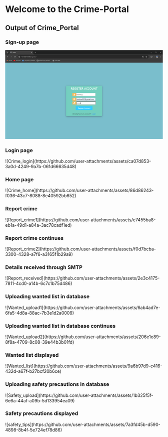 # Welcome to the Crime-Portal

<h2> Output of Crime_Portal </h2>

<h3> Sign-up page </h3>
<img src="https://github.com/Harsha-032/Crime_Portal/blob/main/Report_crime/Crime_screenshots/Crime_signup.png?raw=true">

<h3> Login page </h3>
![Crime_login](https://github.com/user-attachments/assets/ca07d853-3a0d-4249-9a7b-061d66635d48)

<h3> Home page </h3>
![Crime_home](https://github.com/user-attachments/assets/86d86243-f036-43c7-8088-8e40592bb652)

<h3> Report crime </h3>
![Report_crime1](https://github.com/user-attachments/assets/e7455ba8-eb1a-49d1-a84a-3ac78cadf1ed)

<h3> Report crime continues </h3>
![Report_crime2](https://github.com/user-attachments/assets/f0d7bcba-3300-4328-a7f6-a3165f1b29a9)

<h3> Details received through SMTP </h3>
![Report_received](https://github.com/user-attachments/assets/2e3c4175-7811-4cd0-a14b-6c7c1b75d486)

<h3> Uploading wanted list in database </h3>
![Wanted_upload1](https://github.com/user-attachments/assets/6ab4ad7e-6fa5-4d8a-88ac-7b3e1d2a0009)

<h3> Uploading wanted list in database continues </h3>
![Wanted_upload2](https://github.com/user-attachments/assets/206e1e89-8f8a-4709-8c08-39e44b3b01fd)

<h3> Wanted list displayed </h3>
![Wanted_list](https://github.com/user-attachments/assets/9a6b97d9-c416-432d-a67f-b27bcf20b6ce)

<h3> Uploading safety precautions in database </h3>
![Safety_upload](https://github.com/user-attachments/assets/1b325f5f-6e6a-44af-a09b-5d133954ea09)

<h3> Safety precautions displayed </h3>
![safety_tips](https://github.com/user-attachments/assets/7a3fd45b-d590-4898-8b4f-5e724ef78d86)

